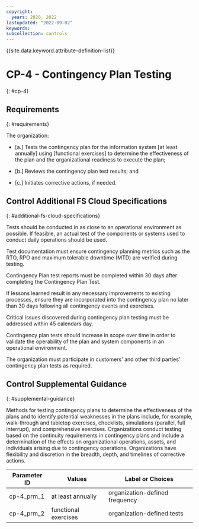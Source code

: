 ```yaml
---
copyright:
  years: 2020, 2022
lastupdated: "2022-09-02"
keywords: 
subcollection: controls
---
```



{{site.data.keyword.attribute-definition-list}}


# CP-4 - Contingency Plan Testing
{: #cp-4}

## Requirements
{: #requirements}

The organization:

- \[a.\] Tests the contingency plan for the information system [at least annually] using [functional exercises] to determine the effectiveness of the plan and the organizational readiness to execute the plan;

- \[b.\] Reviews the contingency plan test results; and

- \[c.\] Initiates corrective actions, if needed.

## Control Additional FS Cloud Specifications
{: #additional-fs-cloud-specifications}

Tests should be conducted in as close to an operational environment as possible.  If feasible, an actual test of the components or systems used to conduct daily operations should be used.

Test documentation must ensure contingency planning metrics such as the RTO, RPO and maximum tolerable downtime (MTD) are verified during testing.

Contingency Plan test reports must be completed within 30 days after completing the Contingency Plan Test.

If lessons learned result in any necessary improvements to existing processes, ensure they are incorporated into the contingency plan no later than 30 days following all contingency events and exercises.

Critical issues discovered during contingency plan testing must be addressed within 45 calendars day.

Contingency plan tests should increase in scope over time in order to validate the operability of the plan and system components in an operational environment.

The organization must participate in customers&#39; and other third parties&#39; contingency plan tests as required.

## Control Supplemental Guidance
{: #supplemental-guidance}

Methods for testing contingency plans to determine the effectiveness of the plans and to identify potential weaknesses in the plans include, for example, walk-through and tabletop exercises, checklists, simulations (parallel, full interrupt), and comprehensive exercises. Organizations conduct testing based on the continuity requirements in contingency plans and include a determination of the effects on organizational operations, assets, and individuals arising due to contingency operations. Organizations have flexibility and discretion in the breadth, depth, and timelines of corrective actions.

| Parameter ID | Values | Label or Choices |
|---|---|---|
| cp-4_prm_1 | at least annually | organization-defined frequency |
| cp-4_prm_2 | functional exercises | organization-defined tests |

